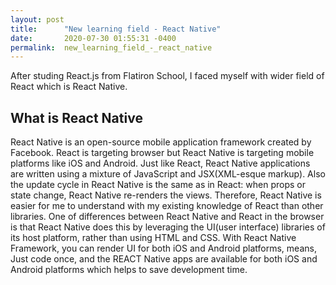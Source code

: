 ```yaml
---
layout: post
title:      "New learning field - React Native"
date:       2020-07-30 01:55:31 -0400
permalink:  new_learning_field_-_react_native
---
```


After studing React.js from Flatiron School, I faced myself with wider field of React which is React Native. 

## What is React Native
React Native is an open-source mobile application framework created by Facebook. React is targeting browser but React Native is targeting mobile platforms like iOS and Android. Just like React, React Native applications are written using a mixture of JavaScript and JSX(XML-esque markup). Also the update cycle in React Native is the same as in React: when props or state change, React Native re-renders the views. Therefore, React Native is easier for me to understand with my existing knowledge of React than other libraries. One of differences between React Native and React in the browser is that React Native does this by leveraging the UI(user interface) libraries of its host platform, rather than using HTML and CSS. 
With React Native Framework, you can render UI for both iOS and Android platforms, means, Just code once, and the REACT Native apps are available for both iOS and Android platforms which helps to save development time.


